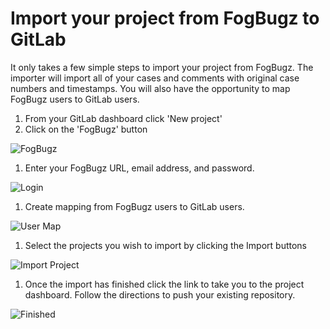 # Import your project from FogBugz to GitLab

It only takes a few simple steps to import your project from FogBugz.
The importer will import all of your cases and comments with original case
numbers and timestamps. You will also have the opportunity to map FogBugz
users to GitLab users.

1. From your GitLab dashboard click 'New project'
1. Click on the 'FogBugz' button

  ![FogBugz](img/fogbugz_import_select_fogbogz.png)

1. Enter your FogBugz URL, email address, and password.

  ![Login](img/fogbugz_import_login.png)

1. Create mapping from FogBugz users to GitLab users.

  ![User Map](img/fogbugz_import_user_map.png)

1. Select the projects you wish to import by clicking the Import buttons

  ![Import Project](img/fogbugz_import_select_project.png)

1. Once the import has finished click the link to take you to the project
   dashboard. Follow the directions to push your existing repository.

  ![Finished](img/fogbugz_import_finished.png)
